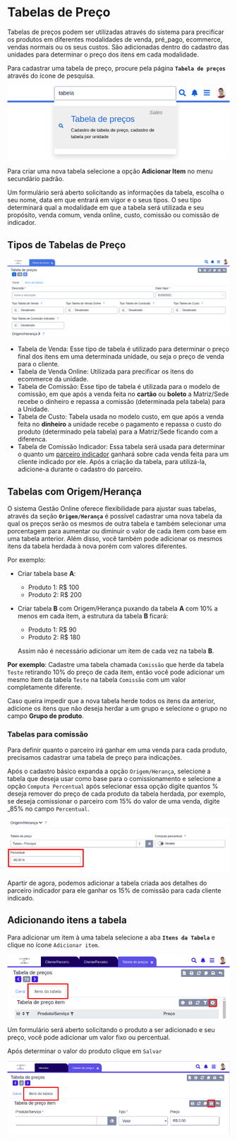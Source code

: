 # Tabelas de Preço

Tabelas de preços podem ser utilizadas através do sistema para precificar os produtos em diferentes modalidades de venda, pré\_pago, ecommerce, vendas normais ou os seus custos. São adicionadas dentro do cadastro das unidades para determinar o preço dos itens em cada modalidade.

Para cadastrar uma tabela de preço, procure pela página **`Tabela de preços`** através do ícone de pesquisa.

![](../../.gitbook/assets/1_tabela_de_preco.png)

Para criar uma nova tabela selecione a opção **Adicionar Item** no menu secundário padrão.

Um formulário será aberto solicitando as informações da tabela, escolha o seu nome, data em que entrará em vigor e o seus tipos. O seu tipo determinará qual a modalidade em que a tabela será utilizada e seu propósito, venda comum, venda online, custo, comissão ou comissão de indicador.

## Tipos de Tabelas de Preço

![](../../.gitbook/assets/2_tabela_de_preco.png)

* Tabela de Venda: Esse tipo de tabela é utilizado para determinar o preço final dos itens em uma determinada unidade, ou seja o preço de venda para o cliente.
* Tabela de Venda Online: Utilizada para precificar os itens do ecommerce da unidade.
* Tabela de Comissão: Esse tipo de tabela é utilizada para o modelo de comissão, em que após a venda feita no **cartão** ou **boleto** a Matriz/Sede recebe o dinheiro e repassa a comissão \(determinada pela tabela\) para a Unidade.
* Tabela de Custo: Tabela usada no modelo custo, em que após a venda feita no **dinheiro** a unidade recebe o pagamento e repassa o custo do produto \(determinado pela tabela\) para a Matriz/Sede ficando com a diferenca.
* Tabela de Comissão Indicador: Essa tabela será usada para determinar o quanto um [parceiro indicador](../../.gitbook/assets/cadastro_parceiro.md) ganhará sobre cada venda feita para um cliente indicado por ele. Após a criação da tabela, para utilizá-la, adicione-a durante o cadastro do parceiro.

## Tabelas com Origem/Herança

O sistema Gestão Online oferece flexibilidade para ajustar suas tabelas, através da seção **`Origem/Herança`** é possível cadastrar uma nova tabela da qual os preços serão os mesmos de outra tabela e também selecionar uma porcentagem para aumentar ou diminuir o valor de cada item com base em uma tabela anterior. Além disso, você também pode adicionar os mesmos itens da tabela herdada à nova porém com valores diferentes.

Por exemplo:

* Criar tabela base **A**:
  * Produto 1: R$ 100
  * Produto 2: R$ 200
* Criar tabela **B** com Origem/Herança puxando da tabela **A** com 10% a menos em cada item, a estrutura da tabela **B** ficará:

  * Produto 1: R$ 90
  * Produto 2: R$ 180

  Assim não é necessário adicionar um item de cada vez na tabela **B**.

**Por exemplo**: Cadastre uma tabela chamada `Comissão` que herde da tabela `Teste` retirando 10% do preço de cada item, então você pode adicionar um mesmo item da tabela `Teste` na tabela `Comissão` com um valor completamente diferente.

Caso queira impedir que a nova tabela herde todos os itens da anterior, adicione os itens que não deseja herdar a um grupo e selecione o grupo no campo **Grupo de produto**.

### Tabelas para comissão

Para definir quanto o parceiro irá ganhar em uma venda para cada produto, precisamos cadastrar uma tabela de preço para indicações.

Após o cadastro básico expanda a opção `Origem/Herança`, selecione a tabela que deseja usar como base para o comissionamento e selecione a opção `Computa Percentual` após selecionar essa opção digite quantos % deseja remover do preço de cada produto da tabela herdada, por exemplo, se deseja comissionar o parceiro com 15% do valor de uma venda, digite \_85% no campo `Percentual`.

![](../../.gitbook/assets/7_cliente_parceiro.png)

Apartir de agora, podemos adicionar a tabela criada aos detalhes do parceiro indicador para ele ganhar os 15% de comissão para cada cliente indicado.

## Adicionando itens a tabela

Para adicionar um item à uma tabela selecione a aba **`Itens da Tabela`** e clique no ícone `Adicionar item`.

![](../../.gitbook/assets/3_tabela_de_preco.png)

Um formulário será aberto solicitando o produto a ser adicionado e seu preço, você pode adicionar um valor fixo ou percentual.

Após determinar o valor do produto clique em `Salvar`

![](../../.gitbook/assets/4_tabela_de_preco.png)

